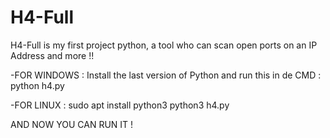 # H4-Full
H4-Full is my first project python, a tool who can scan open ports on an IP Address and more !!


-FOR WINDOWS :
Install the last version of Python and run this in de CMD :
python h4.py


-FOR LINUX :
sudo apt install python3
python3 h4.py


AND NOW YOU CAN RUN IT !
